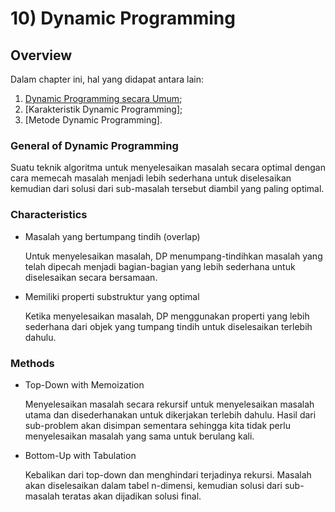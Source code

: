 # 10) Dynamic Programming

## Overview

Dalam chapter ini, hal yang didapat antara lain: 

1. [Dynamic Programming secara Umum](#general-of-dynamic-programming);
2. [Karakteristik Dynamic Programming];
3. [Metode Dynamic Programming].

### General of Dynamic Programming

Suatu teknik algoritma untuk menyelesaikan masalah secara optimal dengan cara memecah masalah menjadi lebih sederhana untuk diselesaikan kemudian dari solusi dari sub-masalah tersebut diambil yang paling optimal.

### Characteristics

- Masalah yang bertumpang tindih (overlap)

  Untuk menyelesaikan masalah, DP menumpang-tindihkan masalah yang telah dipecah menjadi bagian-bagian yang lebih sederhana untuk diselesaikan secara bersamaan.

- Memiliki properti substruktur yang optimal

  Ketika menyelesaikan masalah, DP menggunakan properti yang lebih sederhana dari objek yang tumpang tindih untuk diselesaikan terlebih dahulu.

### Methods

- Top-Down with Memoization

  Menyelesaikan masalah secara rekursif untuk menyelesaikan masalah utama dan disederhanakan untuk dikerjakan terlebih dahulu. Hasil dari sub-problem akan disimpan sementara sehingga kita tidak perlu menyelesaikan masalah yang sama untuk berulang kali.

- Bottom-Up with Tabulation

  Kebalikan dari top-down dan menghindari terjadinya rekursi. Masalah akan diselesaikan dalam tabel n-dimensi, kemudian solusi dari sub-masalah teratas akan dijadikan solusi final.
  